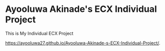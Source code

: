 # Ayooluwa Akinade's ECX Individual Project
 This is My Individual ECX Project

https://ayooluwa27.github.io/Ayooluwa-Akinade-s-ECX-Individual-Project/.